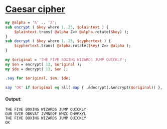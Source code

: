 [1]: https://rosettacode.org/wiki/Caesar_cipher

# [Caesar cipher][1]

```perl
my @alpha = 'A' .. 'Z';
sub encrypt ( $key where 1..25, $plaintext ) {
    $plaintext.trans( @alpha Z=> @alpha.rotate($key) );
}
sub decrypt ( $key where 1..25, $cyphertext ) {
    $cyphertext.trans( @alpha.rotate($key) Z=> @alpha );
}
 
my $original = 'THE FIVE BOXING WIZARDS JUMP QUICKLY';
my $en = encrypt( 13, $original );
my $de = decrypt( 13, $en );
 
.say for $original, $en, $de;
 
say 'OK' if $original eq all( map { .&decrypt(.&encrypt($original)) }, 1..25 );
```

#### Output:
```
THE FIVE BOXING WIZARDS JUMP QUICKLY
GUR SVIR OBKVAT JVMNEQF WHZC DHVPXYL
THE FIVE BOXING WIZARDS JUMP QUICKLY
OK
```